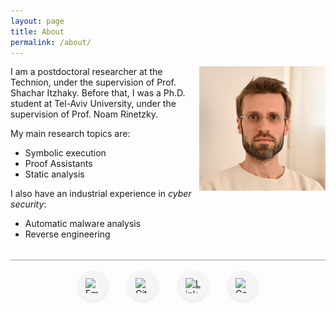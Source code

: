 ```yaml
---
layout: page
title: About
permalink: /about/
---
```


<img style="float: right; width: 40%" src="/photo_2.jpg">
I am a postdoctoral researcher at the Technion, under the supervision of Prof. Shachar Itzhaky.
Before that, I was a Ph.D. student at Tel-Aviv University, under the supervision of Prof. Noam Rinetzky.

My main research topics are:
- Symbolic execution
- Proof Assistants
- Static analysis

I also have an industrial experience in _cyber security_:
- Automatic malware analysis
- Reverse engineering

<style>
.contact-bar {
display: flex;
justify-content: center;
align-items: center;
gap: 2rem;
margin-top: 2rem;
padding-top: 1rem;
border-top: 2px solid #ccc;
}

.contact-bar a {
display: inline-flex;
align-items: center;
justify-content: center;
width: 48px;
height: 48px;
border-radius: 50%;
background: #f5f5f5;
box-shadow: 0 2px 5px rgba(0,0,0,0.1);
transition: transform 0.2s, background 0.2s;
}

.contact-bar a:hover {
transform: scale(1.1);
background: #eaeaea;
}

.contact-bar img {
width: 24px;
height: 24px;
}
</style>

<div class="contact-bar">
<a href="mailto:davidtr1037@gmail.com" title="Email">
<img src="{{ '/icons/email.jpg' | relative_url }}" alt="Email">
</a>
<a href="https://github.com/davidtr1037" title="GitHub" target="_blank">
<img src="{{ '/icons/github.png' | relative_url }}" alt="GitHub">
</a>
<a href="https://www.linkedin.com/in/david-trabish-327ab714b/" title="LinkedIn" target="_blank">
<img src="{{ '/icons/linkedin-icon-logo-png-transparent.webp' | relative_url }}" alt="LinkedIn">
</a>
<a href="https://scholar.google.com/citations?user=1r_apAoAAAAJ&hl=en&oi=sra" title="LinkedIn" target="_blank">
<img src="{{ '/icons/scholar.png' | relative_url }}" alt="GoogleScholar">
</a>
</div>
